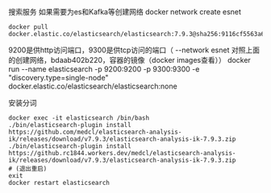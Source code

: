搜索服务
如果需要为es和Kafka等创建网络
docker network create esnet
```shell
docker pull docker.elastic.co/elasticsearch/elasticsearch:7.9.3@sha256:9116cf5563a6360ed204cd59eb89049d7e2ac9171645dccdb1421b55dbae888b
```

9200是供http访问端口，9300是供tcp访问的端口（ --network esnet 对照上面的创建网络，bdaab402b220，容器的镜像（docker images查看））
docker run --name elasticsearch -p 9200:9200 -p 9300:9300 -e "discovery.type=single-node" docker.elastic.co/elasticsearch/elasticsearch:none

安装分词
```shell
docker exec -it elasticsearch /bin/bash
./bin/elasticsearch-plugin install https://github.com/medcl/elasticsearch-analysis-ik/releases/download/v7.9.3/elasticsearch-analysis-ik-7.9.3.zip
./bin/elasticsearch-plugin install https://github.rc1844.workers.dev/medcl/elasticsearch-analysis-ik/releases/download/v7.9.3/elasticsearch-analysis-ik-7.9.3.zip
# (退出重启)
exit
docker restart elasticsearch
```